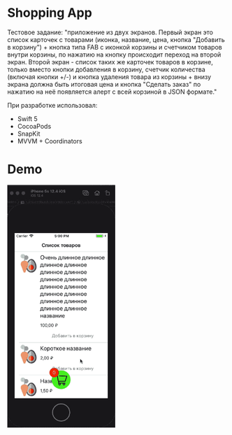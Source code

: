 Shopping App
=====
Тестовое задание:
"приложение из двух экранов. Первый экран это список карточек с товарами (иконка, название, цена, кнопка "Добавить в корзину") + кнопка типа FAB с иконкой корзины и счетчиком товаров внутри корзины, по нажатию на кнопку происходит переход на второй экран. Второй экран - список таких же карточек товаров в корзине, только вместо кнопки добавления в корзину, счетчик количества (включая кнопки +/-) и кнопка удаления товара из корзины + внизу экрана должна быть итоговая цена и кнопка "Сделать заказ" по нажатию на неë появляется алерт с всей корзиной в JSON формате."

При разработке использовал:
- Swift 5
- CocoaPods
- SnapKit
- MVVM + Coordinators

# Demo 
<img src="/app_demo.gif" width="247" height=" 556" />
